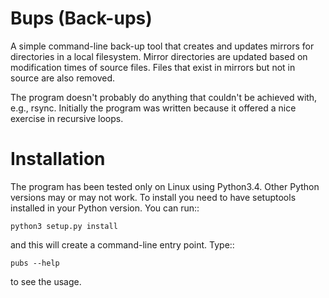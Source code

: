 Bups (Back-ups)
===============

A simple command-line back-up tool that creates and updates mirrors for
directories in a local filesystem.  Mirror directories are updated
based on modification times of source files.  Files that exist in mirrors
but not in source are also removed.

The program doesn't probably do anything that couldn't be achieved
with, e.g., rsync.  Initially the program was written because it
offered a nice exercise in recursive loops.

Installation
============

The program has been tested only on Linux using Python3.4.  Other Python
versions may or may not work.  To install you need to have setuptools
installed in your Python version.  You can run::

    python3 setup.py install

and this will create a command-line entry point.  Type::

    pubs --help

to see the usage.
